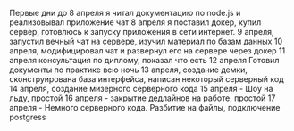 Первые дни до 8 апреля я читал документацию по node.js и реализовывал приложение чат
8 апреля я поставил докер, купил сервер, готовлюсь к запуску приложения в сети интернет.
9 апреля, запустил вечный чат на серверe, изучил материал по базам данных
10 апреля, модифицировал чат и развернул его на сервере через докер
11 апреля консультация по диплому, показал что есть
12 апреля Готовил документы по практике всю ночь
13 апреля, создание демки, сконструирована база интерфейса, написан некоторый серверный код
14 апреля, создание мизерного серверного кода
15 апреля - Шоу на льду, простой 
16 апреля - закрытие дедлайнов на работе, простой
17 апреля - Немного серверного кода. Разбитие на файлы, подключение postgress